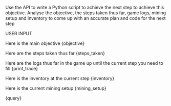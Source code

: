 Use the API to write a Python script to achieve the next step to achieve this objective. Analyse the objective, the steps taken thus far, game logs, mining setup and inventory to come up with an accurate plan and code for the next step

USER INPUT

Here is the main objective
{objective}

Here are the steps taken thus far
{steps_taken}

Here are the logs thus far in the game up until the current step you need to fill
{print_trace}

Here is the inventory at the current step
{inventory}

Here is the current mining setup
{mining_setup}

{query}
